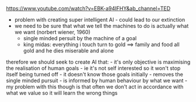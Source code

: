 https://www.youtube.com/watch?v=EBK-a94IFHY&ab_channel=TED


- problem with creating super intelligent AI - could lead to our extinction 
- we need to be sure that what we tell the machines to do is actually what we want (norbert wiener, 1960)
	- single minded persuit by the machine of a goal 
	- king midas: everything i touch turn to gold ==> family and food all gold and he dies miserable and alone


therefore we should seek to create AI that: 
	- it's only objective is maximising the realisation of human goals 
		- ie it's not self interested so it won't stop itself being turned off
	- it doesn't know those goals initially 
		- removes the single minded pursuit
	- is informed by human behaviour by what we want 
		- my problem with this though is that often we don't act in accordance with what we value so it will learn the wrong things 